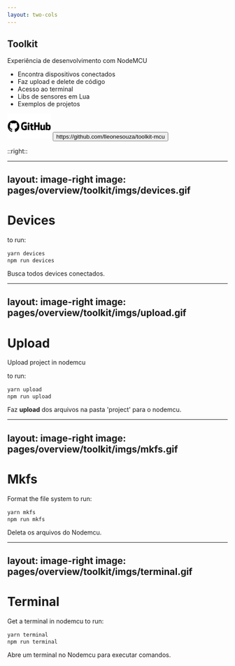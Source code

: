 ```yaml
---
layout: two-cols
---
```



<h2>Toolkit</h2>
  <p>Experiência de desenvolvimento com NodeMCU</p>
  <ul>
    <li>Encontra dispositivos conectados</li>
    <li>Faz upload e delete de código</li>
    <li>Acesso ao terminal</li>
    <li>Libs de sensores em Lua</li>
    <li>Exemplos de projetos</li>

  </ul>

  <div>
    <img src="pages/overview/toolkit/imgs/github.png" />
    <button>https://github.com/lleonesouza/toolkit-mcu</button>
  </div>

::right::
  <!-- <h2>Módulos Disponiveis:</h2>
  <br/>
  <ul>
    <li>DHT11</li>
    <li>ds18b20</li>
    <li>MH-Series</li>
    <li>Motor</li>
    <li>MQ-135</li>
    <li>Relay</li>
    <li>Sonar</li>
  </ul> -->

<style>
img {
        width: 100px
}
</style>



---
layout: image-right
image: pages/overview/toolkit/imgs/devices.gif
---
# Devices

to run:

```
yarn devices
npm run devices
```


Busca todos devices conectados.



---
layout: image-right
image: pages/overview/toolkit/imgs/upload.gif
---

# Upload

Upload project in nodemcu

to run:

```
yarn upload
npm run upload
```


Faz **upload** dos arquivos na pasta 'project' para o nodemcu.

---
layout: image-right
image: pages/overview/toolkit/imgs/mkfs.gif
---

# Mkfs

Format the file system
to run:

```
yarn mkfs
npm run mkfs
```

Deleta os arquivos do Nodemcu.

---
layout: image-right
image: pages/overview/toolkit/imgs/terminal.gif
---
# Terminal

Get a terminal in nodemcu
to run:

```
yarn terminal
npm run terminal
```

Abre um terminal no Nodemcu para executar comandos.



